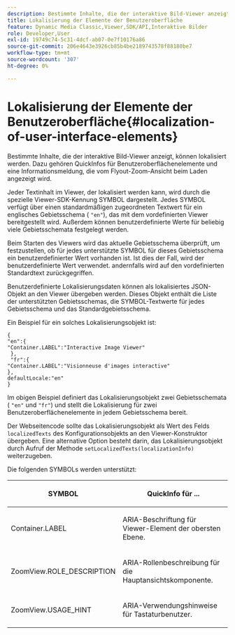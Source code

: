 ```yaml
---
description: Bestimmte Inhalte, die der interaktive Bild-Viewer anzeigt, können lokalisiert werden. Dazu gehören QuickInfos für Benutzeroberflächenelemente und eine Informationsmeldung, die vom Flyout-Zoom-Ansicht beim Laden angezeigt wird.
title: Lokalisierung der Elemente der Benutzeroberfläche
feature: Dynamic Media Classic,Viewer,SDK/API,Interaktive Bilder
role: Developer,User
exl-id: 19749c74-5c31-4dcf-ab07-0e7f10176a86
source-git-commit: 206e4643e3926cb85b4be2189743578f88180be7
workflow-type: tm+mt
source-wordcount: '307'
ht-degree: 0%

---
```


# Lokalisierung der Elemente der Benutzeroberfläche{#localization-of-user-interface-elements}

Bestimmte Inhalte, die der interaktive Bild-Viewer anzeigt, können lokalisiert werden. Dazu gehören QuickInfos für Benutzeroberflächenelemente und eine Informationsmeldung, die vom Flyout-Zoom-Ansicht beim Laden angezeigt wird.

Jeder Textinhalt im Viewer, der lokalisiert werden kann, wird durch die spezielle Viewer-SDK-Kennung SYMBOL dargestellt. Jedes SYMBOL verfügt über einen standardmäßigen zugeordneten Textwert für ein englisches Gebietsschema ( `"en"`), das mit dem vordefinierten Viewer bereitgestellt wird. Außerdem können benutzerdefinierte Werte für beliebig viele Gebietsschemata festgelegt werden.

Beim Starten des Viewers wird das aktuelle Gebietsschema überprüft, um festzustellen, ob für jedes unterstützte SYMBOL für dieses Gebietsschema ein benutzerdefinierter Wert vorhanden ist. Ist dies der Fall, wird der benutzerdefinierte Wert verwendet. andernfalls wird auf den vordefinierten Standardtext zurückgegriffen.

Benutzerdefinierte Lokalisierungsdaten können als lokalisiertes JSON-Objekt an den Viewer übergeben werden. Dieses Objekt enthält die Liste der unterstützten Gebietsschemas, die SYMBOL-Textwerte für jedes Gebietsschema und das Standardgebietsschema.

Ein Beispiel für ein solches Lokalisierungsobjekt ist:

```
{ 
"en":{ 
"Container.LABEL":"Interactive Image Viewer" 
 }, 
 "fr":{ 
"Container.LABEL":"Visionneuse d'images interactive" 
}, 
defaultLocale:"en" 
}
```

Im obigen Beispiel definiert das Lokalisierungsobjekt zwei Gebietsschemata ( `"en"` und `"fr"`) und stellt die Lokalisierung für zwei Benutzeroberflächenelemente in jedem Gebietsschema bereit.

Der Webseitencode sollte das Lokalisierungsobjekt als Wert des Felds `localizedTexts` des Konfigurationsobjekts an den Viewer-Konstruktor übergeben. Eine alternative Option besteht darin, das Lokalisierungsobjekt durch Aufruf der Methode `setLocalizedTexts(localizationInfo)` weiterzugeben.

Die folgenden SYMBOLs werden unterstützt:

<table id="table_58C40353B7244335872350C98DF2CFB3"> 
 <thead> 
  <tr> 
   <th colname="col1" class="entry"> <p>SYMBOL </p> </th> 
   <th colname="col2" class="entry"> <p>QuickInfo für ... </p> </th> 
  </tr> 
 </thead>
 <tbody> 
  <tr> 
   <td colname="col1"> <p> <span class="codeph"> Container.LABEL  </span> </p> </td> 
   <td colname="col2"> <p>ARIA-Beschriftung für Viewer-Element der obersten Ebene. </p> </td> 
  </tr> 
  <tr> 
   <td colname="col1"> <p> <span class="codeph"> ZoomView.ROLE_DESCRIPTION  </span> </p> </td> 
   <td colname="col2"> <p>ARIA-Rollenbeschreibung für die Hauptansichtskomponente. </p> </td> 
  </tr> 
  <tr> 
   <td colname="col1"> <p> <span class="codeph"> ZoomView.USAGE_HINT  </span> </p> </td> 
   <td colname="col2"> <p>ARIA-Verwendungshinweise für Tastaturbenutzer. </p> </td> 
  </tr> 
 </tbody> 
</table>
